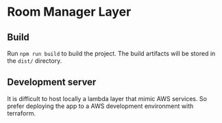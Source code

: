 # Room Manager Layer

## Build

Run `npm run build` to build the project. The build artifacts will be stored in the `dist/` directory. 

## Development server

It is difficult to host locally a lambda layer that mimic AWS services. So prefer deploying the app to a AWS development environment with terraform.
